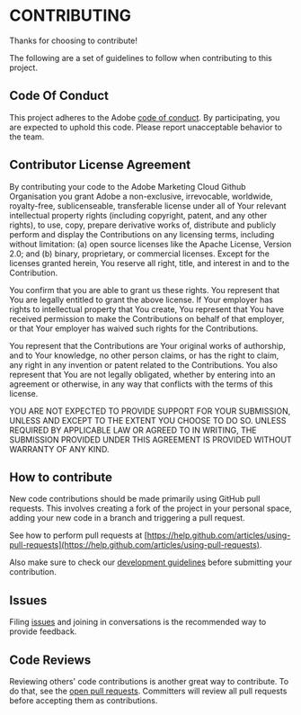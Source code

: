 # CONTRIBUTING

Thanks for choosing to contribute!

The following are a set of guidelines to follow when contributing to this project.

## Code Of Conduct

This project adheres to the Adobe [code of conduct](code_of_conduct.md). By participating, you are expected to uphold this code. Please report unacceptable behavior to the team.

## Contributor License Agreement

By contributing your code to the Adobe Marketing Cloud Github Organisation you grant Adobe a non-exclusive, irrevocable, worldwide, royalty-free, sublicenseable, transferable license under all of Your relevant intellectual property rights \(including copyright, patent, and any other rights\), to use, copy, prepare derivative works of, distribute and publicly perform and display the Contributions on any licensing terms, including without limitation: \(a\) open source licenses like the Apache License, Version 2.0; and \(b\) binary, proprietary, or commercial licenses. Except for the licenses granted herein, You reserve all right, title, and interest in and to the Contribution.

You confirm that you are able to grant us these rights. You represent that You are legally entitled to grant the above license. If Your employer has rights to intellectual property that You create, You represent that You have received permission to make the Contributions on behalf of that employer, or that Your employer has waived such rights for the Contributions.

You represent that the Contributions are Your original works of authorship, and to Your knowledge, no other person claims, or has the right to claim, any right in any invention or patent related to the Contributions. You also represent that You are not legally obligated, whether by entering into an agreement or otherwise, in any way that conflicts with the terms of this license.

YOU ARE NOT EXPECTED TO PROVIDE SUPPORT FOR YOUR SUBMISSION, UNLESS AND EXCEPT TO THE EXTENT YOU CHOOSE TO DO SO. UNLESS REQUIRED BY APPLICABLE LAW OR AGREED TO IN WRITING, THE SUBMISSION PROVIDED UNDER THIS AGREEMENT IS PROVIDED WITHOUT WARRANTY OF ANY KIND.

## How to contribute

New code contributions should be made primarily using GitHub pull requests. This involves creating a fork of the project in your personal space, adding your new code in a branch and triggering a pull request.

See how to perform pull requests at [https://help.github.com/articles/using-pull-requests](https://help.github.com/articles/using-pull-requests).

Also make sure to check our [development guidelines](guidelines.md) before submitting your contribution.

## Issues

Filing [issues](https://github.com/Adobe-Marketing-Cloud/aem-core-wcm-components/issues) and joining in conversations is the recommended way to provide feedback.

## Code Reviews

Reviewing others' code contributions is another great way to contribute. To do that, see the [open pull requests](https://github.com/Adobe-Marketing-Cloud/aem-core-wcm-components/pulls). Committers will review all pull requests before accepting them as contributions.

